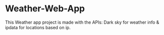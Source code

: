 # Weather-Web-App
This Weather app project is made with the APIs: Dark sky for weather info & ipdata for locations based on ip.
